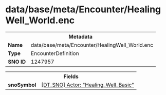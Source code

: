 <h1>data/base/meta/Encounter/HealingWell_World.enc</h1><table><tr><th colspan="100%">Metadata</th></tr><tr><td><b>Name</b></td><td>data/base/meta/Encounter/HealingWell_World.enc</td></tr><tr><td><b>Type</b></td><td>EncounterDefinition</td></tr><tr><td><b>SNO ID</b></td><td>1247957</td></tr></table>

<table><tr><th colspan="100%">Fields</th></tr><tr><td><b>snoSymbol</b></td><td><a href="..\Actor\Healing_Well_Basic.acr">[DT_SNO] Actor: "Healing_Well_Basic"</a></td></tr></table>

